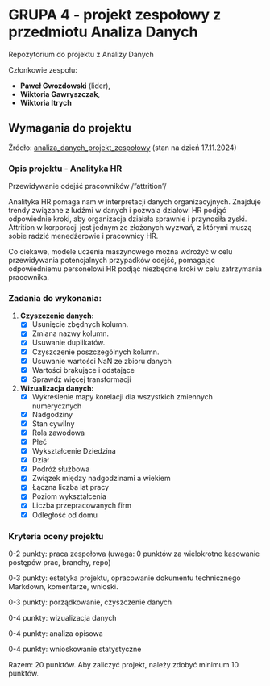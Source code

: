 # GRUPA 4 - projekt zespołowy z przedmiotu Analiza Danych

Repozytorium do projektu z Analizy Danych

Członkowie zespołu:

- **Paweł Gwozdowski** (lider),
- **Wiktoria Gawryszczak**,
- **Wiktoria Itrych**

## Wymagania do projektu

Źródło: [analiza_danych_projekt_zespołowy](https://github.com/kflisikowski/analiza_danych_projekt_zespolowy) (stan na dzień 17.11.2024)

### Opis projektu - Analityka HR

Przewidywanie odejść pracowników /”attrition”/

Analityka HR pomaga nam w interpretacji danych organizacyjnych. Znajduje trendy związane z ludźmi w danych i pozwala działowi HR podjąć odpowiednie kroki, aby organizacja działała sprawnie i przynosiła zyski. Attrition w korporacji jest jednym ze złożonych wyzwań, z którymi muszą sobie radzić menedżerowie i pracownicy HR.

Co ciekawe, modele uczenia maszynowego można wdrożyć w celu przewidywania potencjalnych przypadków odejść, pomagając odpowiedniemu personelowi HR podjąć niezbędne kroki w celu zatrzymania pracownika.

### **Zadania do wykonania:**

1. **Czyszczenie danych:**
   - [x] Usunięcie zbędnych kolumn.
   - [x] Zmiana nazwy kolumn.
   - [x] Usuwanie duplikatów.
   - [x] Czyszczenie poszczególnych kolumn.
   - [x] Usuwanie wartości NaN ze zbioru danych
   - [x] Wartości brakujące i odstające
   - [x] Sprawdź więcej transformacji

2. **Wizualizacja danych:**
   - [x] Wykreślenie mapy korelacji dla wszystkich zmiennych numerycznych
   - [x] Nadgodziny
   - [x] Stan cywilny
   - [x] Rola zawodowa
   - [x] Płeć
   - [x] Wykształcenie Dziedzina
   - [x] Dział
   - [x] Podróż służbowa
   - [x] Związek między nadgodzinami a wiekiem
   - [x] Łączna liczba lat pracy
   - [x] Poziom wykształcenia
   - [x] Liczba przepracowanych firm
   - [x] Odległość od domu

### Kryteria oceny projektu

0-2 punkty: praca zespołowa (uwaga: 0 punktów za wielokrotne kasowanie postępów prac, branchy, repo)

0-3 punkty: estetyka projektu, opracowanie dokumentu technicznego Markdown, komentarze, wnioski.

0-3 punkty: porządkowanie, czyszczenie danych

0-4 punkty: wizualizacja danych

0-4 punkty: analiza opisowa

0-4 punkty: wnioskowanie statystyczne

Razem: 20 punktów. Aby zaliczyć projekt, należy zdobyć minimum 10 punktów.
